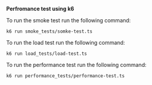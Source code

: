 **Perfromance test using k6**

To run the smoke test run the following command:

`k6 run smoke_tests/somke-test.ts`

To run the load test run the following command:

`k6 run load_tests/load-test.ts`

To run the performance test run the following command:

`k6 run performance_tests/performance-test.ts`


